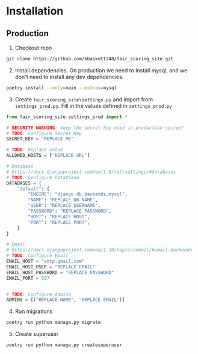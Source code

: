 # Installation

## Production

1. Checkout repo
```bash
git clone https://github.com/kbaskett248/fair_scoring_site.git
```

2. Install dependencies. On production we need to install mysql, and we don't need to install any dev dependencies.
```bash
poetry install --only=main --extras=mysql
```

3. Create `fair_scoring_site\settings.py` and import from `settings_prod.py`. Fill in the values defined in `settings_prod.py`
```python
from fair_scoring_site.settings_prod import *

# SECURITY WARNING: keep the secret key used in production secret!
# TODO: Configure Secret Key
SECRET_KEY = "REPLACE ME"

# TODO: Replace value
ALLOWED_HOSTS = ["REPLACE URL"]

# Database
# https://docs.djangoproject.com/en/1.9/ref/settings/#databases
# TODO: Configure Datatbase
DATABASES = {
    "default": {
        "ENGINE": "django.db.backends.mysql",
        "NAME": "REPLACE DB NAME",
        "USER": "REPLACE USERNAME",
        "PASSWORD": "REPLACE PASSWORD",
        "HOST": "REPLACE HOST",
        "PORT": "REPLACE PORT",
    }
}

# Email
# https://docs.djangoproject.com/en/1.10/topics/email/#email-backends
# TODO: Configure Email
EMAIL_HOST = "smtp.gmail.com"
EMAIL_HOST_USER = "REPLACE EMAIL"
EMAIL_HOST_PASSWORD = "REPLACE PASSWORD"
EMAIL_PORT = 587


# TODO: Configure Admins
ADMINS = [("REPLACE NAME", "REPLACE EMAIL")]
```

4. Run migrations
```bash
poetry run python manage.py migrate
```

5. Create superuser
```bash
poetry run python manage.py createsuperuser
```
